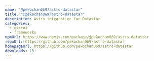 ```yaml
---
name: "@pekochan069/astro-datastar"
title: "@pekochan069/astro-datastar"
description: Astro integration for Datastar
categories:
  - css+ui
  - frameworks
npmUrl: https://www.npmjs.com/package/@pekochan069/astro-datastar
repoUrl: https://github.com/pekochan069/astro-datastar
homepageUrl: https://github.com/pekochan069/astro-datastar
downloads: 15
---
```

